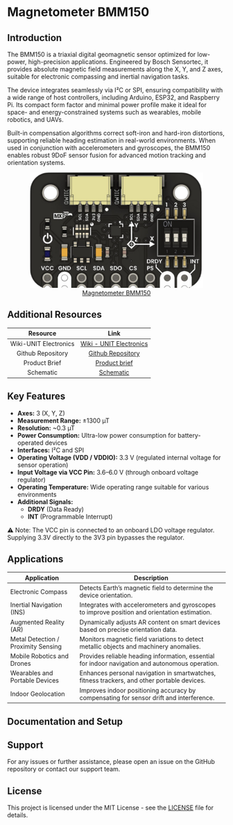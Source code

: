 # Magnetometer BMM150


## Introduction

The BMM150 is a triaxial digital geomagnetic sensor optimized for low-power, high-precision applications. Engineered by Bosch Sensortec, it provides absolute magnetic field measurements along the X, Y, and Z axes, suitable for electronic compassing and inertial navigation tasks.

The device integrates seamlessly via I²C or SPI, ensuring compatibility with a wide range of host controllers, including Arduino, ESP32, and Raspberry Pi. Its compact form factor and minimal power profile make it ideal for space- and energy-constrained systems such as wearables, mobile robotics, and UAVs.

Built-in compensation algorithms correct soft-iron and hard-iron distortions, supporting reliable heading estimation in real-world environments. When used in conjunction with accelerometers and gyroscopes, the BMM150 enables robust 9DoF sensor fusion for advanced motion tracking and orientation systems.



<div align="center"> <a href="https://unit-electronics-mx.github.io/wiki_uelectronics/docs/Sensors/bmm150" target="_blank"> <img src="hardware/resources/product.png" width="400px" alt="Magnetometer BMM150"><br/> Magnetometer BMM150 </a> </div>



## Additional Resources

<div align="center">

| Resource | Link |
|:--------:|:----:|
| Wiki-UNIT Electronics | [Wiki - UNIT Electronics](https://unit-electronics-mx.github.io/wiki_uelectronics/es/docs/Sensors/bmm150/) |
| Github Repository | [Github Repository](https://github.com/UNIT-Electronics-MX/unit_bmm150_magnetometer) |
| Product Brief | [Product brief](https://unit-electronics-mx.github.io/unit_bmm150_magnetometer/datasheet_professional.html) |
| Schematic | [Schematic](https://unit-electronics-mx.github.io/unit_bmm150_magnetometer/unit_sch_V_0_0_1_ue0066_bmm150_magnetometro.pdf) |

</div>




## Key Features
- **Axes:** 3 (X, Y, Z)
- **Measurement Range:** ±1300 µT
- **Resolution:** ~0.3 µT
- **Power Consumption:** Ultra-low power consumption for battery-operated devices
- **Interfaces:** I²C and SPI
- **Operating Voltage (VDD / VDDIO):** 3.3 V (regulated internal voltage for sensor operation)  
- **Input Voltage via VCC Pin:** 3.6–6.0 V (through onboard voltage regulator)
- **Operating Temperature:** Wide operating range suitable for various environments
- **Additional Signals:**  
  - **DRDY** (Data Ready)  
  - **INT** (Programmable Interrupt)  

⚠️ Note: The VCC pin is connected to an onboard LDO voltage regulator. Supplying 3.3V directly to the 3V3 pin bypasses the regulator.

## Applications

| Application                           | Description                                                                                       |
| ------------------------------------- | ------------------------------------------------------------------------------------------------- |
| Electronic Compass                    | Detects Earth’s magnetic field to determine the device orientation.                             |
| Inertial Navigation (INS)             | Integrates with accelerometers and gyroscopes to improve position and orientation estimation.    |
| Augmented Reality (AR)                | Dynamically adjusts AR content on smart devices based on precise orientation data.                |
| Metal Detection / Proximity Sensing   | Monitors magnetic field variations to detect metallic objects and machinery anomalies.           |
| Mobile Robotics and Drones            | Provides reliable heading information, essential for indoor navigation and autonomous operation. |
| Wearables and Portable Devices        | Enhances personal navigation in smartwatches, fitness trackers, and other portable devices.        |
| Indoor Geolocation                    | Improves indoor positioning accuracy by compensating for sensor drift and interference.          |




## Documentation and Setup


## Support
For any issues or further assistance, please open an issue on the GitHub repository or contact our support team.


## License
This project is licensed under the MIT License - see the [LICENSE](LICENSE) file for details.


